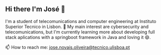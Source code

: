 ## Hi there I'm José 👋

I'm a student of telecomunications and computer engineering at Instituto Superior Tecnico in Lisbon. 🔭
My main interest are cybersecurity and telecomunications, but I'm currently learning more about developing full stack aplications with a springboot framework in Java and loving it 😄.

📫 How to reach me: jose.novais.oliveira@tecnico.ulisboa.pt
<!--
**J0s3221/J0s3221** is a ✨ _special_ ✨ repository because its `README.md` (this file) appears on your GitHub profile.

Here are some ideas to get you started:

- 🔭 I’m currently working on ...
- 🌱 I’m currently learning ...
- 👯 I’m looking to collaborate on ...
- 🤔 I’m looking for help with ...
- 💬 Ask me about ...
- 📫 How to reach me: ...
- 😄 Pronouns: ...
- ⚡ Fun fact: ...
-->
